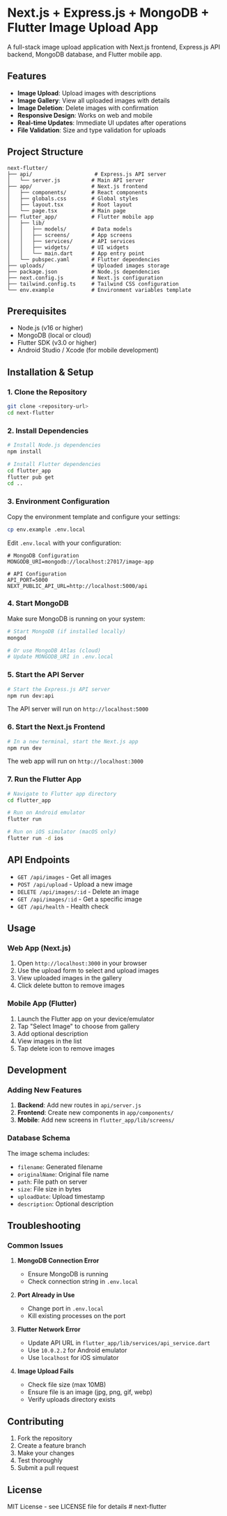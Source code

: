 # Next.js + Express.js + MongoDB + Flutter Image Upload App

A full-stack image upload application with Next.js frontend, Express.js API backend, MongoDB database, and Flutter mobile app.

## Features

- **Image Upload**: Upload images with descriptions
- **Image Gallery**: View all uploaded images with details
- **Image Deletion**: Delete images with confirmation
- **Responsive Design**: Works on web and mobile
- **Real-time Updates**: Immediate UI updates after operations
- **File Validation**: Size and type validation for uploads

## Project Structure

```
next-flutter/
├── api/                    # Express.js API server
│   └── server.js          # Main API server
├── app/                   # Next.js frontend
│   ├── components/        # React components
│   ├── globals.css        # Global styles
│   ├── layout.tsx         # Root layout
│   └── page.tsx           # Main page
├── flutter_app/           # Flutter mobile app
│   ├── lib/
│   │   ├── models/        # Data models
│   │   ├── screens/       # App screens
│   │   ├── services/      # API services
│   │   ├── widgets/       # UI widgets
│   │   └── main.dart      # App entry point
│   └── pubspec.yaml       # Flutter dependencies
├── uploads/               # Uploaded images storage
├── package.json           # Node.js dependencies
├── next.config.js         # Next.js configuration
├── tailwind.config.ts     # Tailwind CSS configuration
└── env.example            # Environment variables template
```

## Prerequisites

- Node.js (v16 or higher)
- MongoDB (local or cloud)
- Flutter SDK (v3.0 or higher)
- Android Studio / Xcode (for mobile development)

## Installation & Setup

### 1. Clone the Repository

```bash
git clone <repository-url>
cd next-flutter
```

### 2. Install Dependencies

```bash
# Install Node.js dependencies
npm install

# Install Flutter dependencies
cd flutter_app
flutter pub get
cd ..
```

### 3. Environment Configuration

Copy the environment template and configure your settings:

```bash
cp env.example .env.local
```

Edit `.env.local` with your configuration:

```env
# MongoDB Configuration
MONGODB_URI=mongodb://localhost:27017/image-app

# API Configuration
API_PORT=5000
NEXT_PUBLIC_API_URL=http://localhost:5000/api
```

### 4. Start MongoDB

Make sure MongoDB is running on your system:

```bash
# Start MongoDB (if installed locally)
mongod

# Or use MongoDB Atlas (cloud)
# Update MONGODB_URI in .env.local
```

### 5. Start the API Server

```bash
# Start the Express.js API server
npm run dev:api
```

The API server will run on `http://localhost:5000`

### 6. Start the Next.js Frontend

```bash
# In a new terminal, start the Next.js app
npm run dev
```

The web app will run on `http://localhost:3000`

### 7. Run the Flutter App

```bash
# Navigate to Flutter app directory
cd flutter_app

# Run on Android emulator
flutter run

# Run on iOS simulator (macOS only)
flutter run -d ios
```

## API Endpoints

- `GET /api/images` - Get all images
- `POST /api/upload` - Upload a new image
- `DELETE /api/images/:id` - Delete an image
- `GET /api/images/:id` - Get a specific image
- `GET /api/health` - Health check

## Usage

### Web App (Next.js)
1. Open `http://localhost:3000` in your browser
2. Use the upload form to select and upload images
3. View uploaded images in the gallery
4. Click delete button to remove images

### Mobile App (Flutter)
1. Launch the Flutter app on your device/emulator
2. Tap "Select Image" to choose from gallery
3. Add optional description
4. View images in the list
5. Tap delete icon to remove images

## Development

### Adding New Features

1. **Backend**: Add new routes in `api/server.js`
2. **Frontend**: Create new components in `app/components/`
3. **Mobile**: Add new screens in `flutter_app/lib/screens/`

### Database Schema

The image schema includes:
- `filename`: Generated filename
- `originalName`: Original file name
- `path`: File path on server
- `size`: File size in bytes
- `uploadDate`: Upload timestamp
- `description`: Optional description

## Troubleshooting

### Common Issues

1. **MongoDB Connection Error**
   - Ensure MongoDB is running
   - Check connection string in `.env.local`

2. **Port Already in Use**
   - Change port in `.env.local`
   - Kill existing processes on the port

3. **Flutter Network Error**
   - Update API URL in `flutter_app/lib/services/api_service.dart`
   - Use `10.0.2.2` for Android emulator
   - Use `localhost` for iOS simulator

4. **Image Upload Fails**
   - Check file size (max 10MB)
   - Ensure file is an image (jpg, png, gif, webp)
   - Verify uploads directory exists

## Contributing

1. Fork the repository
2. Create a feature branch
3. Make your changes
4. Test thoroughly
5. Submit a pull request

## License

MIT License - see LICENSE file for details # next-flutter
